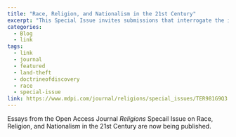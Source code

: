 ```yaml
---
title: "Race, Religion, and Nationalism in the 21st Century"
excerpt: "This Special Issue invites submissions that interrogate the intersection between race, religion, and nationalism in the 21st century. Submissions might explore questions such as: What role does religion play in nationalist groups and movements? How do racism and racialization play a role in discrimination and violence against religious communities"
categories:
  - Blog
  - link
tags:
  - link
  - journal
  - featured
  - land-theft
  - doctrineofdiscovery
  - race
  - special-issue
link: https://www.mdpi.com/journal/religions/special_issues/TER981G9Q3
---
```

Essays from the Open Access Journal *Religions* Specail Issue on Race, Religion, and Nationalism in the 21st Century are now being published.

